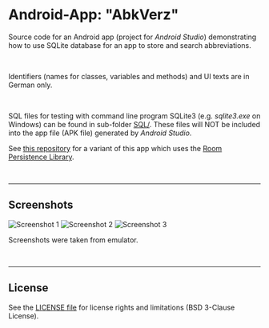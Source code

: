 # Android-App: "AbkVerz" #

Source code for an Android app (project for *Android Studio*) demonstrating how to use SQLite database for an app to store and search abbreviations.

<br>

Identifiers (names for classes, variables and methods) and UI texts are in German only.

<br>

SQL files for testing with command line program SQLite3 (e.g. *sqlite3.exe* on Windows) can be found in sub-folder [SQL/](SQL). These files will NOT be included into the app file (APK file) generated by *Android Studio*.

See [this repository](https://github.com/MDecker-MobileComputing/Android_AbkVerzMitRoom) for a variant of this app which uses the [Room Persistence Library](https://developer.android.com/training/data-storage/room?hl=lt).

<br>

----
## Screenshots ##

![Screenshot 1](screenshot_1.png)  ![Screenshot 2](screenshot_2.png)  ![Screenshot 3](screenshot_3.png)

Screenshots were taken from emulator.

<br>

----
## License ##

See the [LICENSE file](LICENSE.md) for license rights and limitations (BSD 3-Clause License).
